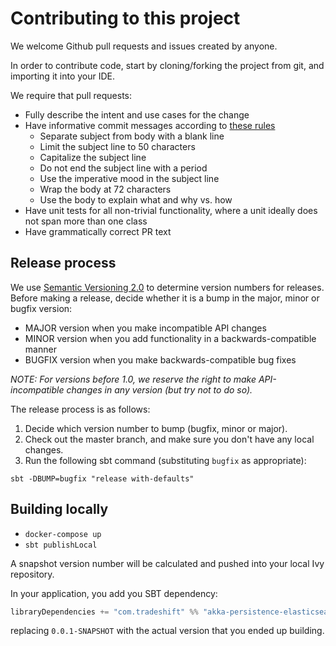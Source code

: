 # Contributing to this project

We welcome Github pull requests and issues created by anyone.

In order to contribute code, start by cloning/forking the project from git, and importing it into your IDE.

We require that pull requests:
- Fully describe the intent and use cases for the change
- Have informative commit messages according to [these rules](http://chris.beams.io/posts/git-commit/#seven-rules)
    * Separate subject from body with a blank line
    * Limit the subject line to 50 characters
    * Capitalize the subject line
    * Do not end the subject line with a period
    * Use the imperative mood in the subject line
    * Wrap the body at 72 characters
    * Use the body to explain what and why vs. how
- Have unit tests for all non-trivial functionality, where a unit ideally does not span more than one class
- Have grammatically correct PR text

## Release process

We use <a href="https://semver.org/spec/v2.0.0.html">Semantic Versioning 2.0</a> to determine version numbers
for releases. Before making a release, decide whether it is a bump in the major, minor or bugfix version:

- MAJOR version when you make incompatible API changes
- MINOR version when you add functionality in a backwards-compatible manner
- BUGFIX version when you make backwards-compatible bug fixes

_NOTE: For versions before 1.0, we reserve the right to make API-incompatible changes in any version (but try
not to do so)._

The release process is as follows:

1. Decide which version number to bump (bugfix, minor or major).
2. Check out the master branch, and make sure you don't have any local changes.
3. Run the following sbt command (substituting `bugfix` as appropriate):
```
sbt -DBUMP=bugfix "release with-defaults"
```

## Building locally

- `docker-compose up`
- `sbt publishLocal`

A snapshot version number will be calculated and pushed into your local Ivy repository.

In your application, you add you SBT dependency:

```scala
libraryDependencies += "com.tradeshift" %% "akka-persistence-elasticsearch-http" % "0.0.1-SNAPSHOT"
```

replacing `0.0.1-SNAPSHOT` with the actual version that you ended up building.
